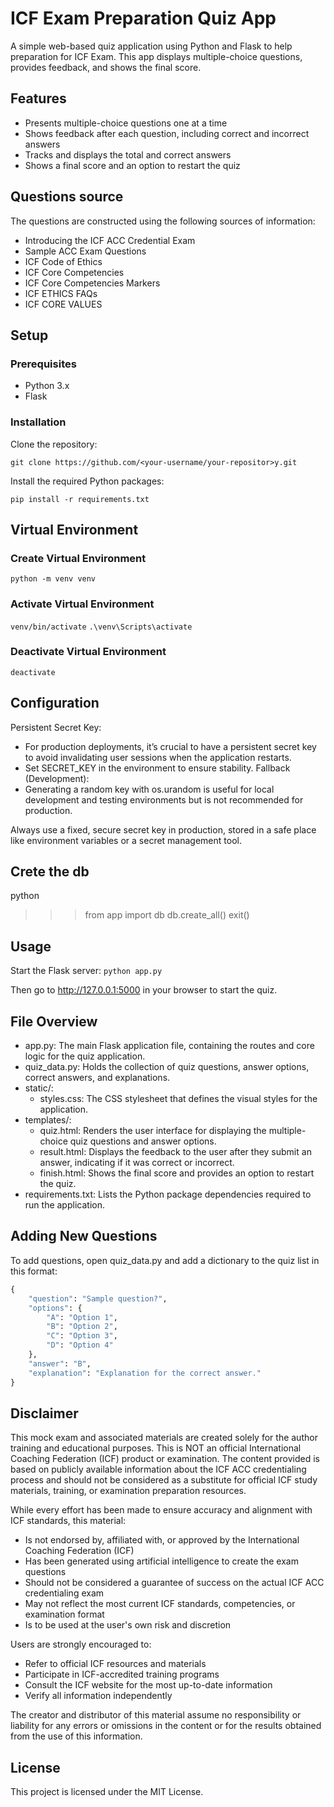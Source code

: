 # ICF Exam Preparation Quiz App

A simple web-based quiz application using Python and Flask to help preparation for ICF Exam. This app displays multiple-choice questions, provides feedback, and shows the final score.

## Features
- Presents multiple-choice questions one at a time
- Shows feedback after each question, including correct and incorrect answers
- Tracks and displays the total and correct answers
- Shows a final score and an option to restart the quiz

## Questions source
The questions are constructed using the following sources of information:
- Introducing the ICF ACC Credential Exam
- Sample ACC Exam Questions
- ICF Code of Ethics 
- ICF Core Competencies
- ICF Core Competencies Markers
- ICF ETHICS FAQs 
- ICF CORE VALUES

## Setup
### Prerequisites
- Python 3.x
- Flask

### Installation
Clone the repository:

`git clone https://github.com/<your-username/your-repositor>y.git`

Install the required Python packages:

`pip install -r requirements.txt`

## Virtual Environment 
### Create Virtual Environment
`python -m venv venv`
### Activate Virtual Environment
`venv/bin/activate`
`.\venv\Scripts\activate`
### Deactivate Virtual Environment
`deactivate`

## Configuration
Persistent Secret Key:
* For production deployments, it’s crucial to have a persistent secret key to avoid invalidating user sessions when the application restarts.
* Set SECRET_KEY in the environment to ensure stability.
Fallback (Development):
* Generating a random key with os.urandom is useful for local development and testing environments but is not recommended for production.

Always use a fixed, secure secret key in production, stored in a safe place like environment variables or a secret management tool.


## Crete the db
python
>>> from app import db
>>> db.create_all()
>>> exit()


## Usage
Start the Flask server:
`python app.py`

Then go to http://127.0.0.1:5000 in your browser to start the quiz.

## File Overview
* app.py: The main Flask application file, containing the routes and core logic for the quiz application.
* quiz_data.py: Holds the collection of quiz questions, answer options, correct answers, and explanations.
* static/:
  * styles.css: The CSS stylesheet that defines the visual styles for the application.
* templates/:
  * quiz.html: Renders the user interface for displaying the multiple-choice quiz questions and answer options.
  * result.html: Displays the feedback to the user after they submit an answer, indicating if it was correct or incorrect.
  * finish.html: Shows the final score and provides an option to restart the quiz.
* requirements.txt: Lists the Python package dependencies required to run the application.

## Adding New Questions
To add questions, open quiz_data.py and add a dictionary to the quiz list in this format:
```python
{
    "question": "Sample question?",
    "options": {
        "A": "Option 1",
        "B": "Option 2",
        "C": "Option 3",
        "D": "Option 4"
    },
    "answer": "B",
    "explanation": "Explanation for the correct answer."
}
```

## Disclaimer
This mock exam and associated materials are created solely for the author training and educational purposes. This is NOT an official International Coaching Federation (ICF) product or examination. The content provided is based on publicly available information about the ICF ACC credentialing process and should not be considered as a substitute for official ICF study materials, training, or examination preparation resources. 

While every effort has been made to ensure accuracy and alignment with ICF standards, this material:
- Is not endorsed by, affiliated with, or approved by the International Coaching Federation (ICF)
- Has been generated using artificial intelligence to create the exam questions
- Should not be considered a guarantee of success on the actual ICF ACC credentialing exam
- May not reflect the most current ICF standards, competencies, or examination format
- Is to be used at the user's own risk and discretion

Users are strongly encouraged to:
- Refer to official ICF resources and materials 
- Participate in ICF-accredited training programs
- Consult the ICF website for the most up-to-date information
- Verify all information independently

The creator and distributor of this material assume no responsibility or liability for any errors or omissions in the content or for the results obtained from the use of this information.



## License
This project is licensed under the MIT License.